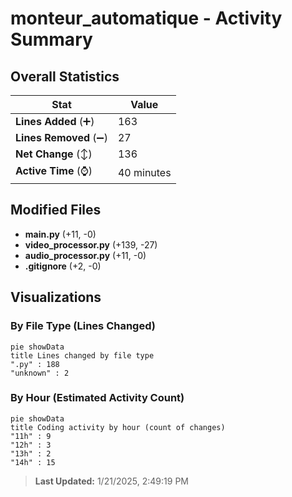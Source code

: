 # monteur_automatique - Activity Summary 

## Overall Statistics

| Stat                   | Value                                                             |
| ---------------------- | ----------------------------------------------------------------- |
| **Lines Added** (➕)   | 163                                          |
| **Lines Removed** (➖) | 27                                        |
| **Net Change** (↕)    | 136                |
| **Active Time** (⌚)   | 40 minutes |


## Modified Files
- **main.py** (+11, -0)
- **video_processor.py** (+139, -27)
- **audio_processor.py** (+11, -0)
- **.gitignore** (+2, -0)

## Visualizations

### By File Type (Lines Changed)

```mermaid
pie showData
title Lines changed by file type
".py" : 188
"unknown" : 2
```

### By Hour (Estimated Activity Count)

```mermaid
pie showData
title Coding activity by hour (count of changes)
"11h" : 9
"12h" : 3
"13h" : 2
"14h" : 15
```


> **Last Updated:** 1/21/2025, 2:49:19 PM